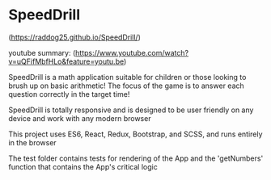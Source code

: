 # SpeedDrill

(https://raddog25.github.io/SpeedDrill/)

youtube summary: (https://www.youtube.com/watch?v=uQFifMbfHLo&feature=youtu.be)

SpeedDrill is a math application suitable for children or those looking to brush up on basic arithmetic! The focus of the game is to answer each question correctly in the target time!

SpeedDrill is totally responsive and is designed to be user friendly on any device and work with any modern browser

This project uses ES6, React, Redux, Bootstrap, and SCSS, and runs entirely in the browser

The test folder contains tests for rendering of the App and the 'getNumbers' function that contains the App's critical logic
